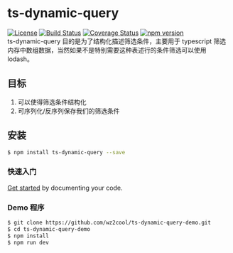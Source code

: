 # ts-dynamic-query

[![License](http://img.shields.io/:license-MIT-brightgreen.svg)](https://github.com/wz2cool/ts-dynamic-query/blob/master/LICENSE)
[![Build Status](https://travis-ci.org/wz2cool/ts-dynamic-query.svg?branch=master)](https://travis-ci.org/wz2cool/ts-dynamic-query)
[![Coverage Status](https://coveralls.io/repos/github/wz2cool/ts-dynamic-query/badge.svg?branch=master)](https://coveralls.io/github/wz2cool/ts-dynamic-query?branch=master)
[![npm version](https://badge.fury.io/js/ts-dynamic-query.svg)](https://badge.fury.io/js/ts-dynamic-query)   
ts-dynamic-query 目的是为了结构化描述筛选条件，主要用于 typescript 筛选内存中数组数据，当然如果不是特别需要这种表述行的条件筛选可以使用 lodash。

## 目标

1. 可以使得筛选条件结构化
2. 可序列化/反序列保存我们的筛选条件

## 安装

```bash
$ npm install ts-dynamic-query --save
```

### 快速入门

[Get started](./docs/GETTING-STARTED.md) by documenting your code.

### Demo 程序

```bash
$ git clone https://github.com/wz2cool/ts-dynamic-query-demo.git
$ cd ts-dynamic-query-demo
$ npm install
$ npm run dev
```
